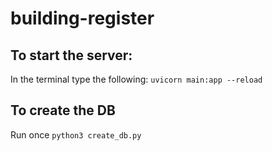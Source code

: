 # building-register


## To start the server:
In the terminal type the following:
`uvicorn main:app --reload`

## To create the DB
Run once
`python3 create_db.py`